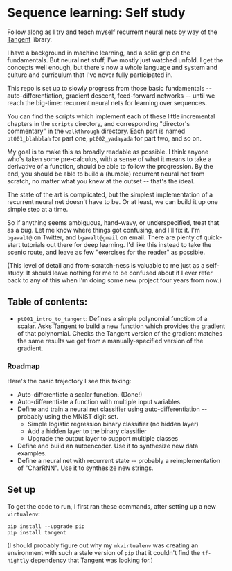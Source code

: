 # Sequence learning: Self study

Follow along as I try and teach myself recurrent neural nets by way of the
[Tangent](https://github.com/google/tangent) library.

I have a background in machine learning, and a solid grip on the fundamentals.
But neural net stuff, I've mostly just watched unfold.  I get the concepts
well enough, but there's now a whole language and system and culture and
curriculum that I've never fully participated in.

This repo is set up to slowly progress from those basic fundamentals --
auto-differentiation, gradient descent, feed-forward networks -- until we reach
the big-time: recurrent neural nets for learning over sequences.

You can find the scripts which implement each of these little incremental
chapters in the `scripts` directory, and corresponding "director's
commentary" in the `walkthrough` directory.  Each part is named `pt001_blahblah`
for part one, `pt002_yadayada` for part two, and so on.

My goal is to make this as broadly readable as possible.  I think anyone who's
taken some pre-calculus, with a sense of what it means to take a derivative of a
function, should be able to follow the progression.  By the end, you should be
able to build a (humble) recurrent neural net from scratch, no matter what you
knew at the outset -- that's the ideal.

The state of the art is complicated, but the simplest implementation of a
recurrent neural net doesn't have to be.  Or at least, we can build it up one
simple step at a time.

So if anything seems ambiguous, hand-wavy, or underspecified, treat that as a
bug.  Let me know where things got confusing, and I'll fix it.  I'm `bgawalt@`
on Twitter, and `bgawalt@gmail` on email.  There are plenty of quick-start
tutorials out there for deep learning.  I'd like this instead to take the scenic
route, and leave as few "exercises for the reader" as possible.

(This level of detail and from-scratch-ness is valuable to me just as a
self-study.  It should leave nothing for me to be confused about if I ever
refer back to any of this when I'm doing some new project four years from now.)

## Table of contents:

* `pt001_intro_to_tangent`: Defines a simple polynomial function of a scalar.
  Asks Tangent to build a new function which provides the gradient of that
  polynomial.  Checks the Tangent version of the gradient matches the same
  results we get from a manually-specified version of the gradient.

### Roadmap

Here's the basic trajectory I see this taking:

* ~~Auto-differentiate a scalar function.~~ (Done!)
* Auto-differentiate a function with multiple input variables.
* Define and train a neural net classifier using auto-differentiation --
  probably using the MNIST digit set.
  * Simple logistic regression binary classifier (no hidden layer)
  * Add a hidden layer to the binary classifier
  * Upgrade the output layer to support multiple classes
* Define and build an autoencoder.  Use it to synthesize new data examples.
* Define a neural net with recurrent state -- probably a reimplementation of
  "CharRNN".  Use it to synthesize new strings.

## Set up

To get the code to run, I first ran these commands, after setting up a new
`virtualenv`:

```
pip install --upgrade pip
pip install tangent
```

(I should probably figure out why my `mkvirtualenv` was creating an environment
with such a stale version of `pip` that it couldn't find the `tf-nightly`
dependency that Tangent was looking for.)
